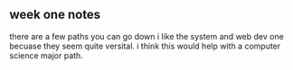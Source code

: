 ## week one notes 

there are a few paths you can go down i like the system and web dev one becuase they seem quite versital. i think this would help with a computer science major path. 

